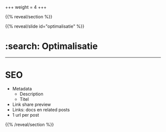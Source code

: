 +++
weight = 4
+++

{{% reveal/section %}}

{{% reveal/slide id="optimalisatie" %}}

# :search: Optimalisatie


---


# SEO

- Metadata
  - Description
  - Titel
- Link share preview
- Links: docs en related posts
- 1 url per post


{{% /reveal/section %}}
